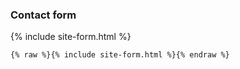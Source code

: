 ### Contact form

{% include site-form.html %}

``` html
{% raw %}{% include site-form.html %}{% endraw %}
```
